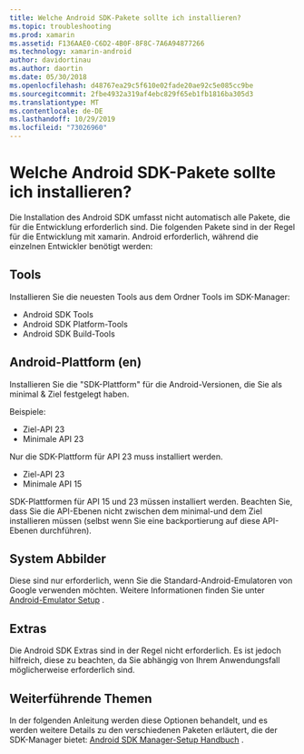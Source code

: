 ```yaml
---
title: Welche Android SDK-Pakete sollte ich installieren?
ms.topic: troubleshooting
ms.prod: xamarin
ms.assetid: F136AAE0-C6D2-4B0F-8F8C-7A6A94877266
ms.technology: xamarin-android
author: davidortinau
ms.author: daortin
ms.date: 05/30/2018
ms.openlocfilehash: d48767ea29c5f610e02fade20ae92c5e085cc9be
ms.sourcegitcommit: 2fbe4932a319af4ebc829f65eb1fb1816ba305d3
ms.translationtype: MT
ms.contentlocale: de-DE
ms.lasthandoff: 10/29/2019
ms.locfileid: "73026960"
---
```

# <a name="which-android-sdk-packages-should-i-install"></a>Welche Android SDK-Pakete sollte ich installieren?

Die Installation des Android SDK umfasst nicht automatisch alle Pakete, die für die Entwicklung erforderlich sind. Die folgenden Pakete sind in der Regel für die Entwicklung mit xamarin. Android erforderlich, während die einzelnen Entwickler benötigt werden:

## <a name="tools"></a>Tools

Installieren Sie die neuesten Tools aus dem Ordner Tools im SDK-Manager:

- Android SDK Tools
- Android SDK Platform-Tools
- Android SDK Build-Tools

## <a name="android-platforms"></a>Android-Plattform (en)

Installieren Sie die "SDK-Plattform" für die Android-Versionen, die Sie als minimal & Ziel festgelegt haben. 

Beispiele:

- Ziel-API 23
- Minimale API 23

Nur die SDK-Plattform für API 23 muss installiert werden.

- Ziel-API 23
- Minimale API 15

SDK-Plattformen für API 15 und 23 müssen installiert werden. Beachten Sie, dass Sie die API-Ebenen nicht zwischen dem minimal-und dem Ziel installieren müssen (selbst wenn Sie eine backportierung auf diese API-Ebenen durchführen).

## <a name="system-images"></a>System Abbilder

Diese sind nur erforderlich, wenn Sie die Standard-Android-Emulatoren von Google verwenden möchten. Weitere Informationen finden Sie unter [Android-Emulator Setup](~/android/get-started/installation/android-emulator/index.md) .

## <a name="extras"></a>Extras
Die Android SDK Extras sind in der Regel nicht erforderlich. Es ist jedoch hilfreich, diese zu beachten, da Sie abhängig von Ihrem Anwendungsfall möglicherweise erforderlich sind.

## <a name="further-reading"></a>Weiterführende Themen
In der folgenden Anleitung werden diese Optionen behandelt, und es werden weitere Details zu den verschiedenen Paketen erläutert, die der SDK-Manager bietet: [Android SDK Manager-Setup Handbuch](http://www.themethodology.net/2015/02/android-sdk-manager-setup-for.html?m=1) .
